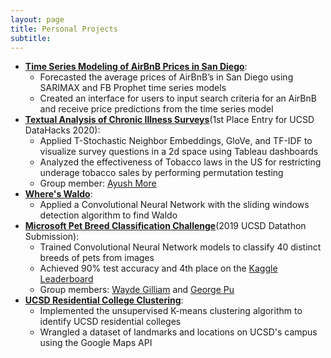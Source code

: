 ```yaml
---
layout: page
title: Personal Projects
subtitle:
---
```

* [**Time Series Modeling of AirBnB Prices in San Diego**](https://github.com/TanveerMittal/Airbnb_Forecasting):
  * Forecasted the average prices of AirBnB’s in San Diego using SARIMAX and FB Prophet time series models
  * Created an interface for users to input search criteria for an AirBnB and receive price predictions from the time series model
* [**Textual Analysis of Chronic Illness Surveys**](https://github.com/TanveerMittal/DataHacks_2020)(1st Place Entry for UCSD DataHacks 2020):
  * Applied T-Stochastic Neighbor Embeddings, GloVe, and TF-IDF to visualize survey questions in a 2d space using Tableau dashboards
  * Analyzed the effectiveness of Tobacco laws in the US for restricting underage tobacco sales by performing permutation testing
  * Group member: [Ayush More](https://waydegg.com/)
* [**Where's Waldo**](https://github.com/TanveerMittal/Wheres_Waldo):
  * Applied a Convolutional Neural Network with the sliding windows detection algorithm to find Waldo
* [**Microsoft Pet Breed Classification Challenge**](https://github.com/TanveerMittal/DS3_Datathon_2019)(2019 UCSD Datathon Submission):
  * Trained Convolutional Neural Network models to classify 40 distinct breeds of pets from images
  * Achieved 90% test accuracy and 4th place on the [Kaggle Leaderboard](https://www.kaggle.com/c/ucsd-2019-datathon)
  * Group members: [Wayde Gilliam](https://waydegg.com/) and [George Pu](https://www.linkedin.com/in/georgenpu/)
* [**UCSD Residential College Clustering**](https://github.com/TanveerMittal/UCSD_Clustering):
  * Implemented the unsupervised K-means clustering algorithm to identify UCSD residential colleges
  * Wrangled a dataset of landmarks and locations on UCSD's campus using the Google Maps API
